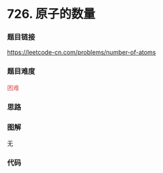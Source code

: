 # 726. 原子的数量

### 题目链接

https://leetcode-cn.com/problems/number-of-atoms

### 题目难度

<font color=#D9534F>困难</font>

### 思路



### 图解

无

### 代码

```python
```